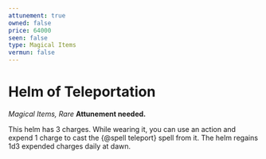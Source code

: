 ```yaml
---
attunement: true
owned: false
price: 64000
seen: false
type: Magical Items
vermun: false
---
```

# Helm of Teleportation

*Magical Items, Rare* **Attunement needed.**

This helm has 3 charges. While wearing it, you can use an action and expend 1 charge to cast the {@spell teleport} spell from it. The helm regains 1d3 expended charges daily at dawn.